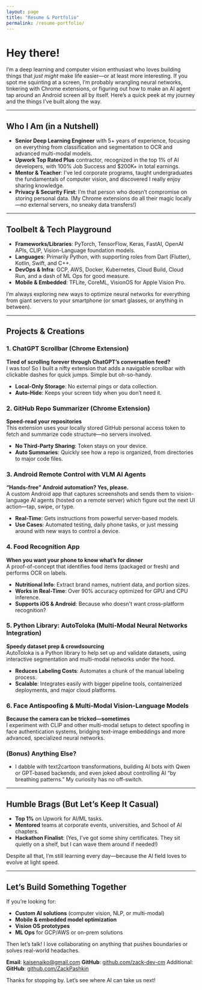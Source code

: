```yaml
---
layout: page
title: "Resume & Portfolio"
permalink: /resume-portfolio/
---
```


# Hey there!

I’m a deep learning and computer vision enthusiast who loves building things that *just might* make life easier—or at least more interesting. If you spot me squinting at a screen, I’m probably wrangling neural networks, tinkering with Chrome extensions, or figuring out how to make an AI agent tap around an Android screen all by itself. Here’s a quick peek at my journey and the things I’ve built along the way.

---

## Who I Am (in a Nutshell)

- **Senior Deep Learning Engineer** with 5+ years of experience, focusing on everything from classification and segmentation to OCR and advanced multi-modal models.  
- **Upwork Top Rated Plus** contractor, recognized in the top 1% of AI developers, with 100% Job Success and \$200K+ in total earnings.  
- **Mentor & Teacher**: I’ve led corporate programs, taught undergraduates the fundamentals of computer vision, and discovered I really enjoy sharing knowledge.  
- **Privacy & Security First**: I’m that person who doesn’t compromise on storing personal data. (My Chrome extensions do all their magic locally—no external servers, no sneaky data transfers!)

---

## Toolbelt & Tech Playground

- **Frameworks/Libraries**: PyTorch, TensorFlow, Keras, FastAI, OpenAI APIs, CLIP, Vision-Language foundation models.  
- **Languages**: Primarily Python, with supporting roles from Dart (Flutter), Kotlin, Swift, and C++.  
- **DevOps & Infra**: GCP, AWS, Docker, Kubernetes, Cloud Build, Cloud Run, and a dash of ML Ops for good measure.  
- **Mobile & Embedded**: TFLite, CoreML, VisionOS for Apple Vision Pro.  

I’m always exploring new ways to optimize neural networks for everything from giant servers to your smartphone (or smart glasses, or anything in between).

---

## Projects & Creations

### 1. ChatGPT Scrollbar (Chrome Extension)
**Tired of scrolling forever through ChatGPT’s conversation feed?**  
I was too! So I built a nifty extension that adds a navigable scrollbar with clickable dashes for quick jumps. Simple but oh-so-handy.  
- **Local-Only Storage**: No external pings or data collection.  
- **Auto-Hide**: Keeps your screen tidy when you don’t need it.  

### 2. GitHub Repo Summarizer (Chrome Extension)
**Speed-read your repositories**  
This extension uses your locally stored GitHub personal access token to fetch and summarize code structure—no servers involved.  
- **No Third-Party Sharing**: Token stays on your device.  
- **Auto Summaries**: Quickly see how a repo is organized, from directories to major code files.

### 3. Android Remote Control with VLM AI Agents
**“Hands-free” Android automation? Yes, please.**  
A custom Android app that captures screenshots and sends them to vision-language AI agents (hosted on a remote server) which figure out the next UI action—tap, swipe, or type.  
- **Real-Time**: Gets instructions from powerful server-based models.  
- **Use Cases**: Automated testing, daily phone tasks, or just messing around with new ways to control a device.

### 4. Food Recognition App
**When you want your phone to know what’s for dinner**  
A proof-of-concept that identifies food items (packaged or fresh) and performs OCR on labels.  
- **Nutritional Info**: Extract brand names, nutrient data, and portion sizes.  
- **Works in Real-Time**: Over 90% accuracy optimized for GPU and CPU inference.  
- **Supports iOS & Android**: Because who doesn't want cross-platform recognition?

### 5. Python Library: AutoToloka (Multi-Modal Neural Networks Integration)
**Speedy dataset prep & crowdsourcing**  
AutoToloka is a Python library to help set up and validate datasets, using interactive segmentation and multi-modal networks under the hood.  
- **Reduces Labeling Costs**: Automates a chunk of the manual labeling process.  
- **Scalable**: Integrates easily with bigger pipeline tools, containerized deployments, and major cloud platforms.

### 6. Face Antispoofing & Multi-Modal Vision-Language Models
**Because the camera can be tricked—sometimes**  
I experiment with CLIP and other multi-modal setups to detect spoofing in face authentication systems, bridging text-image embeddings and more advanced, specialized neural networks.

### (Bonus) Anything Else?
- I dabble with text2cartoon transformations, building AI bots with Qwen or GPT-based backends, and even joked about controlling AI “by breathing patterns.” My curiosity has no off-switch.

---

## Humble Brags (But Let’s Keep It Casual)

- **Top 1%** on Upwork for AI/ML tasks.  
- **Mentored** teams at corporate events, universities, and School of AI chapters.  
- **Hackathon Finalist**: (Yes, I’ve got some shiny certificates. They sit quietly on a shelf, but I can wave them around if needed!)

Despite all that, I’m still learning every day—because the AI field loves to evolve at light speed.

---

## Let’s Build Something Together

If you’re looking for:
- **Custom AI solutions** (computer vision, NLP, or multi-modal)  
- **Mobile & embedded model optimization**  
- **Vision OS prototypes**  
- **ML Ops** for GCP/AWS or on-prem solutions  

Then let’s talk! I love collaborating on anything that pushes boundaries or solves real-world headaches.

**Email**: [kaisenaiko@gmail.com](mailto:kaisenaiko@gmail.com) 
**GitHub**: [github.com/zack-dev-cm](https://github.com/zack-dev-cm)
Additional:   
**GitHub**: [github.com/ZackPashkin](https://github.com/ZackPashkin)  

Thanks for stopping by. Let’s see where AI can take us next!
